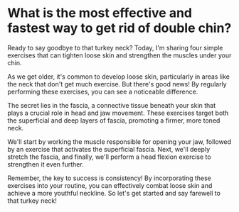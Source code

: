 # What is the most effective and fastest way to get rid of double chin?

Ready to say goodbye to that turkey neck? Today, I'm sharing four simple exercises that can tighten loose skin and strengthen the muscles under your chin.

As we get older, it's common to develop loose skin, particularly in areas like the neck that don't get much exercise. But there's good news! By regularly performing these exercises, you can see a noticeable difference.

The secret lies in the fascia, a connective tissue beneath your skin that plays a crucial role in head and jaw movement. These exercises target both the superficial and deep layers of fascia, promoting a firmer, more toned neck.

We'll start by working the muscle responsible for opening your jaw, followed by an exercise that activates the superficial fascia. Next, we'll deeply stretch the fascia, and finally, we'll perform a head flexion exercise to strengthen it even further.

Remember, the key to success is consistency! By incorporating these exercises into your routine, you can effectively combat loose skin and achieve a more youthful neckline. So let's get started and say farewell to that turkey neck!